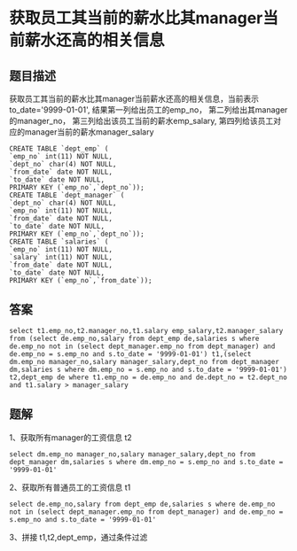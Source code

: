# 获取员工其当前的薪水比其manager当前薪水还高的相关信息

## 题目描述

获取员工其当前的薪水比其manager当前薪水还高的相关信息，当前表示to_date='9999-01-01',
结果第一列给出员工的emp_no，
第二列给出其manager的manager_no，
第三列给出该员工当前的薪水emp_salary,
第四列给该员工对应的manager当前的薪水manager_salary

```mysql
CREATE TABLE `dept_emp` (
`emp_no` int(11) NOT NULL,
`dept_no` char(4) NOT NULL,
`from_date` date NOT NULL,
`to_date` date NOT NULL,
PRIMARY KEY (`emp_no`,`dept_no`));
CREATE TABLE `dept_manager` (
`dept_no` char(4) NOT NULL,
`emp_no` int(11) NOT NULL,
`from_date` date NOT NULL,
`to_date` date NOT NULL,
PRIMARY KEY (`emp_no`,`dept_no`));
CREATE TABLE `salaries` (
`emp_no` int(11) NOT NULL,
`salary` int(11) NOT NULL,
`from_date` date NOT NULL,
`to_date` date NOT NULL,
PRIMARY KEY (`emp_no`,`from_date`));
```

## 答案

```mysql
select t1.emp_no,t2.manager_no,t1.salary emp_salary,t2.manager_salary from (select de.emp_no,salary from dept_emp de,salaries s where de.emp_no not in (select dept_manager.emp_no from dept_manager) and de.emp_no = s.emp_no and s.to_date = '9999-01-01') t1,(select dm.emp_no manager_no,salary manager_salary,dept_no from dept_manager dm,salaries s where dm.emp_no = s.emp_no and s.to_date = '9999-01-01') t2,dept_emp de where t1.emp_no = de.emp_no and de.dept_no = t2.dept_no and t1.salary > manager_salary
```

## 题解

1、获取所有manager的工资信息 t2

```mysql
select dm.emp_no manager_no,salary manager_salary,dept_no from dept_manager dm,salaries s where dm.emp_no = s.emp_no and s.to_date = '9999-01-01'
```

2、获取所有普通员工的工资信息 t1

```mysql
select de.emp_no,salary from dept_emp de,salaries s where de.emp_no not in (select dept_manager.emp_no from dept_manager) and de.emp_no = s.emp_no and s.to_date = '9999-01-01'
```

3、拼接 t1,t2,dept_emp，通过条件过滤
